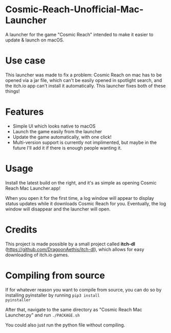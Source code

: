 # Cosmic-Reach-Unofficial-Mac-Launcher
A launcher for the game "Cosmic Reach" intended to make it easier to update &amp; launch on macOS.

# Use case
This launcher was made to fix a problem: Cosmic Reach on mac has to be opened via a jar file, which can't be easily opened in spotlight search, and the itch.io app can't install it automatically. This launcher fixes both of these things!

# Features
- Simple UI which looks native to macOS
- Launch the game easily from the launcher
- Update the game automatically, with one click!
- Multi-version support is currently not implimented, but maybe in the future I'll add it if there is enough people wanting it.

# Usage
Install the latest build on the right, and it's as simple as opening Cosmic Reach Mac Launcher.app!

When you open it for the first time, a log window will appear to display status updates while it downloads Cosmic Reach for you. Eventually, the log window will disappear and the launcher will open.

# Credits
This project is made possible by a small project called **itch-dl** (https://github.com/DragoonAethis/itch-dl), which allows for easy downloading of itch.io games.

# Compiling from source
If for whatever reason you want to compile from source, you can do so by installing pyinstaller by running <code>pip3 install pyinstaller</code>

After that, navigate to the same directory as "Cosmic Reach Mac Launcher.py" and run <code>./PACKAGE.sh</code>


You could also just run the python file without compiling.
